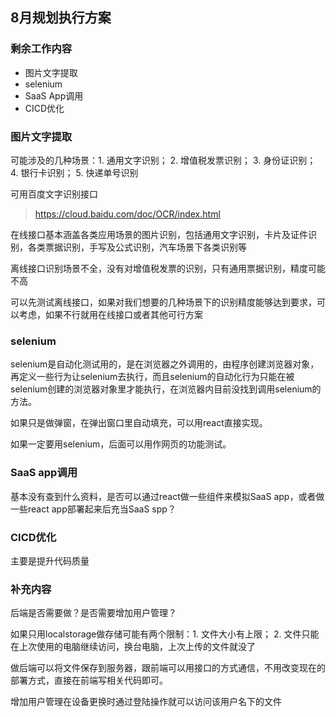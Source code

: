 ## 8月规划执行方案

### 剩余工作内容

- 图片文字提取
- selenium
- SaaS App调用
- CICD优化

### 图片文字提取

可能涉及的几种场景：1. 通用文字识别； 2. 增值税发票识别； 3. 身份证识别； 4. 银行卡识别； 5. 快递单号识别

可用百度文字识别接口

> https://cloud.baidu.com/doc/OCR/index.html

在线接口基本涵盖各类应用场景的图片识别，包括通用文字识别，卡片及证件识别，各类票据识别，手写及公式识别，汽车场景下各类识别等

离线接口识别场景不全，没有对增值税发票的识别，只有通用票据识别，精度可能不高

可以先测试离线接口，如果对我们想要的几种场景下的识别精度能够达到要求，可以考虑，如果不行就用在线接口或者其他可行方案

### selenium

selenium是自动化测试用的，是在浏览器之外调用的，由程序创建浏览器对象，再定义一些行为让selenium去执行，而且selenium的自动化行为只能在被selenium创建的浏览器对象里才能执行，在浏览器内目前没找到调用selenium的方法。

如果只是做弹窗，在弹出窗口里自动填充，可以用react直接实现。

如果一定要用selenium，后面可以用作网页的功能测试。

### SaaS app调用

基本没有查到什么资料，是否可以通过react做一些组件来模拟SaaS app，或者做一些react app部署起来后充当SaaS spp？

### CICD优化

主要是提升代码质量

### 补充内容

后端是否需要做？是否需要增加用户管理？

如果只用localstorage做存储可能有两个限制：1. 文件大小有上限； 2. 文件只能在上次使用的电脑继续访问，换台电脑，上次上传的文件就没了

做后端可以将文件保存到服务器，跟前端可以用接口的方式通信，不用改变现在的部署方式，直接在前端写相关代码即可。

增加用户管理在设备更换时通过登陆操作就可以访问该用户名下的文件